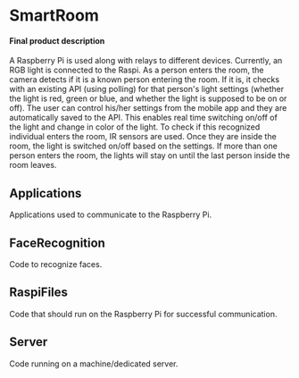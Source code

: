 # SmartRoom

#### Final product description

A Raspberry Pi is used along with relays to different devices. Currently, an RGB light is connected to the Raspi. As a person enters the room, the camera detects if it is a known person entering the room. If it is, it checks with an existing API (using polling) for that person's light settings (whether the light is red, green or blue, and whether the light is supposed to be on or off). The user can control his/her settings from the mobile app and they are automatically saved to the API. This enables real time switching on/off of the light and change in color of the light. To check if this recognized individual enters the room, IR sensors are used. Once they are inside the room, the light is switched on/off based on the settings. If more than one person enters the room, the lights will stay on until the last person inside the room leaves.

## Applications

Applications used to communicate to the Raspberry Pi.

## FaceRecognition

Code to recognize faces.

## RaspiFiles

Code that should run on the Raspberry Pi for successful communication.

## Server

Code running on a machine/dedicated server.
